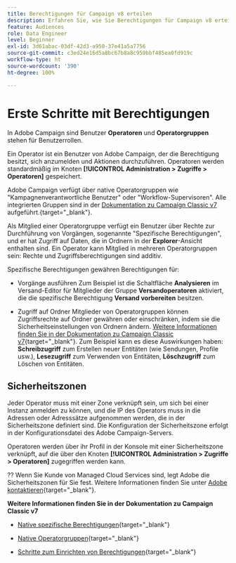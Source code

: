 ```yaml
---
title: Berechtigungen für Campaign v8 erteilen
description: Erfahren Sie, wie Sie Berechtigungen für Campaign v8 erteilen
feature: Audiences
role: Data Engineer
level: Beginner
exl-id: 3d61abac-03df-42d3-a950-37e41a5a7756
source-git-commit: c3ed24e16d5a8bc67b8a8c959bbf485ea0fd919c
workflow-type: ht
source-wordcount: '390'
ht-degree: 100%

---
```


# Erste Schritte mit Berechtigungen

In Adobe Campaign sind Benutzer **Operatoren** und **Operatorgruppen** stehen für Benutzerrollen.

Ein Operator ist ein Benutzer von Adobe Campaign, der die Berechtigung besitzt, sich anzumelden und Aktionen durchzuführen. Operatoren werden standardmäßig im Knoten **[!UICONTROL Administration > Zugriffe > Operatoren]** gespeichert.

Adobe Campaign verfügt über native Operatorgruppen wie &quot;Kampagnenverantwortliche Benutzer&quot; oder &quot;Workflow-Supervisoren&quot;. Alle integrierten Gruppen sind in der [Dokumentation zu Campaign Classic v7](https://experienceleague.adobe.com/docs/campaign-classic/using/getting-started/permissions/access-management-groups.html?lang=de#default-groups) aufgeführt.{target=&quot;_blank&quot;}.

Als Mitglied einer Operatorgruppe verfügt ein Benutzer über Rechte zur Durchführung von Vorgängen, sogenannte &quot;Spezifische Berechtigungen&quot;, und er hat Zugriff auf Daten, die in Ordnern in der **Explorer**-Ansicht enthalten sind. Ein Operator kann Mitglied in mehreren Operatorgruppen sein: Rechte und Zugriffsberechtigungen sind additiv.

Spezifische Berechtigungen gewähren Berechtigungen für:

* Vorgänge ausführen
Zum Beispiel ist die Schaltfläche **Analysieren** im Versand-Editor für Mitglieder der Gruppe **Versandoperatoren** aktiviert, die die spezifische Berechtigung **Versand vorbereiten** besitzen.

* Zugriff auf Ordner
Mitglieder von Operatorgruppen können Zugriffsrechte auf Ordner gewähren oder einschränken, indem sie die Sicherheitseinstellungen von Ordnern ändern. [Weitere Informationen finden Sie in der Dokumentation zu Campaign Classic v7](https://experienceleague.adobe.com/docs/campaign-classic/using/getting-started/permissions/access-management-folders.html?lang=de#permissions-on-a-folder){target=&quot;_blank&quot;}. Zum Beispiel kann es diese Auswirkungen haben: **Schreibzugriff** zum Erstellen neuer Entitäten (wie Sendungen, Profile usw.), **Lesezugriff** zum Verwenden von Entitäten, **Löschzugriff** zum Löschen von Entitäten.

## Sicherheitszonen

Jeder Operator muss mit einer Zone verknüpft sein, um sich bei einer Instanz anmelden zu können, und die IP des Operators muss in die Adressen oder Adresssätze aufgenommen werden, die in der Sicherheitszone definiert sind. Die Konfiguration der Sicherheitszone erfolgt in der Konfigurationsdatei des Adobe Campaign-Servers.

Operatoren werden über ihr Profil in der Konsole mit einer Sicherheitszone verknüpft, auf die über den Knoten **[!UICONTROL Administration > Zugriffe > Operatoren]** zugegriffen werden kann.

?? Wenn Sie Kunde von Managed Cloud Services sind, legt Adobe die Sicherheitszonen für Sie fest. Weitere Informationen finden Sie unter [Adobe kontaktieren](https://helpx.adobe.com/de/enterprise/admin-guide.html/enterprise/using/support-for-experience-cloud.ug.html){target=&quot;_blank&quot;}.

**Weitere Informationen finden Sie in der Dokumentation zu Campaign Classic v7**

* [Native spezifische Berechtigungen](https://experienceleague.adobe.com/docs/campaign-classic/using/getting-started/permissions/access-management-named-rights.html?lang=de){target=&quot;_blank&quot;}

* [Native Operatorgruppen](https://experienceleague.adobe.com/docs/campaign-classic/using/getting-started/permissions/access-management-groups.html?lang=de#default-groups){target=&quot;_blank&quot;}

* [Schritte zum Einrichten von Berechtigungen](https://experienceleague.adobe.com/docs/campaign-classic/using/getting-started/permissions/access-management.html?lang=de#getting-started){target=&quot;_blank&quot;}

